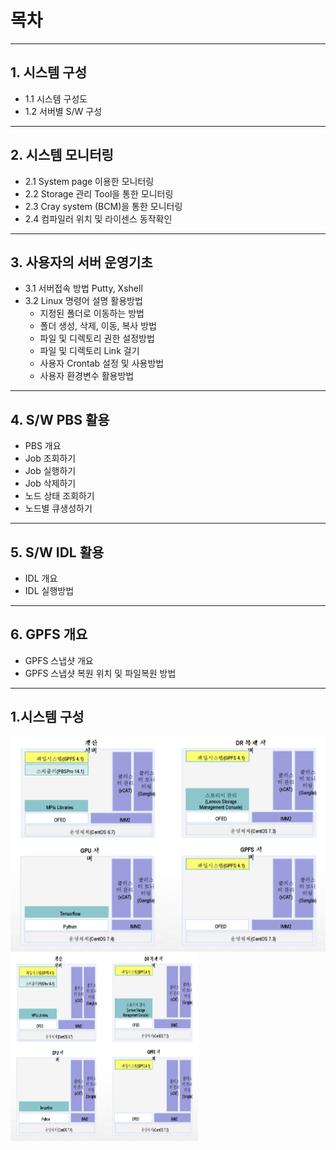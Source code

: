 # **목차**
----------
## 1. 시스템 구성
- 1.1 시스템 구성도
- 1.2 서버별 S/W 구성
-----------------
## 2. 시스템 모니터링
- 2.1 System page 이용한 모니터링
- 2.2 Storage 관리 Tool을 통한 모니터링
- 2.3 Cray system (BCM)을 통한 모니터링
- 2.4 컴파일러 위치 및 라이센스 동작확인
------------------
## 3. 사용자의 서버 운영기초
- 3.1 서버접속 방법 Putty, Xshell
- 3.2 Linux 명령어 설명 활용방법
  - 지정된 폴더로 이동하는 방법
  - 폴더 생성, 삭제, 이동, 복사 방법
  - 파일 및 디렉토리 권한 설정방법
  - 파일 및 디렉토리 Link 걸기
  - 사용자 Crontab 설정 및  사용방법 
  - 사용자 환경변수 활용방법 
---------------  
## 4. S/W PBS 활용
  - PBS 개요
  - Job 조회하기
  - Job 실행하기 
  - Job 삭제하기
  - 노드 상태 조회하기
  - 노드별 큐생성하기
---------------  
## 5. S/W IDL 활용
  - IDL 개요
  - IDL 실행방법
---------------
## 6. GPFS 개요
  - GPFS 스냅샷 개요
  - GPFS 스냅샷 복원 위치 및 파일복원 방법
---------------

## 1.시스템 구성
![me](https://github.com/jjune88/tests/blob/master/png/system.png)
<img src="https://github.com/jjune88/tests/blob/master/png/system.png" width="300" height="300">


